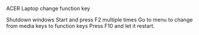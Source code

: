 ACER Laptop change function key

Shutdown windows
Start and press F2 multiple times
Go to menu to change from media keys to function keys
Press F10 and let it restart.